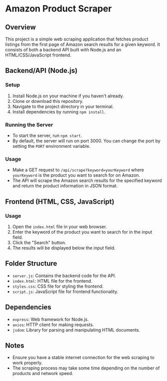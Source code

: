 # Amazon Product Scraper

## Overview
This project is a simple web scraping application that fetches product listings from the first page of Amazon search results for a given keyword. It consists of both a backend API built with Node.js and an HTML/CSS/JavaScript frontend.

## Backend/API (Node.js)

### Setup
1. Install Node.js on your machine if you haven't already.
2. Clone or download this repository.
3. Navigate to the project directory in your terminal.
4. Install dependencies by running `npm install`.

### Running the Server
- To start the server, run `npm start`.
- By default, the server will run on port 3000. You can change the port by setting the `PORT` environment variable.

### Usage
- Make a GET request to `/api/scrape?keyword=yourKeyword` where `yourKeyword` is the product you want to search for on Amazon.
- The API will scrape the Amazon search results for the specified keyword and return the product information in JSON format.

## Frontend (HTML, CSS, JavaScript)

### Usage
1. Open the `index.html` file in your web browser.
2. Enter the keyword of the product you want to search for in the input field.
3. Click the "Search" button.
4. The results will be displayed below the input field.

## Folder Structure
- `server.js`: Contains the backend code for the API.
- `index.html`: HTML file for the frontend.
- `styles.css`: CSS file for styling the frontend.
- `script.js`: JavaScript file for frontend functionality.

## Dependencies
- `express`: Web framework for Node.js.
- `axios`: HTTP client for making requests.
- `jsdom`: Library for parsing and manipulating HTML documents.

## Notes
- Ensure you have a stable internet connection for the web scraping to work properly.
- The scraping process may take some time depending on the number of products and network speed.


